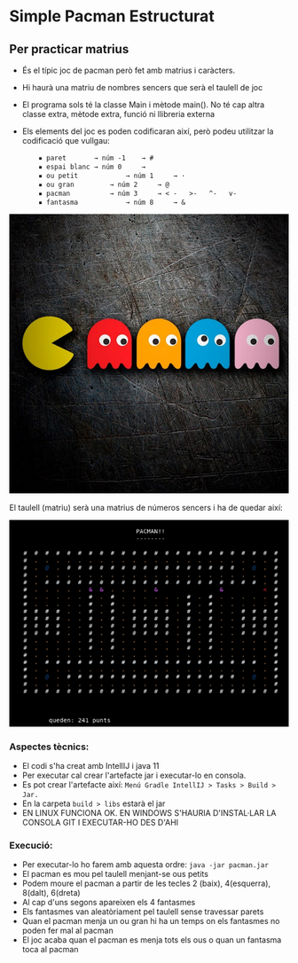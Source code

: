 # Simple Pacman Estructurat

## Per practicar matrius

- És el típic joc de pacman però fet amb matrius i caràcters.
- Hi haurà una matriu de nombres sencers que serà el taulell de joc
- El programa sols té la classe Main i mètode main(). No té cap altra classe extra, mètode extra, funció ni llibreria externa


- Els elements del joc es poden codificaran així, però podeu utilitzar la codificació que vullgau:

          ▪ paret		→ núm -1	→ #
          ▪ espai blanc	→ núm 0		→  
          ▪ ou petit	        → núm 1		→ · 
          ▪ ou gran	        → núm 2		→ @
          ▪ pacman 	        → núm 3		→ < -   >-   ^-   v-  
          ▪ fantasma	        → núm 8		→ &

![image info](pacman.png)


El taulell (matriu) serà una matrius de números sencers i ha de quedar així:

![image info](taulell.png)

### **Aspectes tècnics**:

- El codi s'ha creat amb IntellIJ i java 11
- Per executar cal crear l'artefacte jar i executar-lo en consola.
- Es pot crear l'artefacte així: `Menú Gradle IntellIJ > Tasks > Build > Jar.` 
- En la carpeta `build > libs` estarà el jar 
- EN LINUX FUNCIONA OK. EN WINDOWS S'HAURIA D'INSTAL·LAR LA CONSOLA GIT I EXECUTAR-HO DES D'AHI

### **Execució**:
- Per executar-lo ho farem amb aquesta ordre: `java -jar pacman.jar`
- El pacman es mou pel taulell menjant-se ous petits
- Podem moure el pacman a partir de les tecles 2 (baix), 4(esquerra), 8(dalt), 6(dreta)
- Al cap d'uns segons apareixen els 4 fantasmes
- Els fantasmes van aleatòriament pel taulell sense travessar parets
- Quan el pacman menja un ou gran hi ha un temps on els fantasmes no poden fer mal al pacman
- El joc acaba quan el pacman es menja tots els ous o quan un fantasma toca al pacman